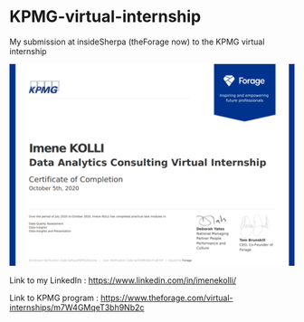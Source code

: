 # KPMG-virtual-internship
My submission at insideSherpa (theForage now) to the KPMG virtual internship

![Certificate](https://github.com/imene-swaan/KPMG-virtual-internship/blob/master/KPMG.png)

Link to my LinkedIn : https://www.linkedin.com/in/imenekolli/

Link to KPMG program : https://www.theforage.com/virtual-internships/m7W4GMqeT3bh9Nb2c
